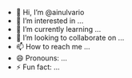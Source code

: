- 👋 Hi, I’m @ainulvario
- 👀 I’m interested in ...
- 🌱 I’m currently learning ...
- 💞️ I’m looking to collaborate on ...
- 📫 How to reach me ...
- 😄 Pronouns: ...
- ⚡ Fun fact: ...

<!---
ainulvario/ainulvario is a ✨ special ✨ repository because its `README.md` (this file) appears on your GitHub profile.
You can click the Preview link to take a look at your changes.
--->
